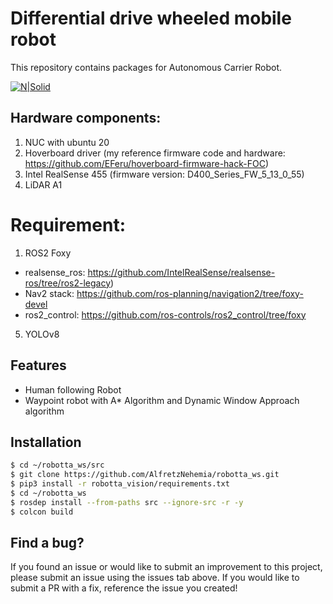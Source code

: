 # Differential drive wheeled mobile robot
This repository contains packages for Autonomous Carrier Robot.

[![N|Solid](https://avatars.githubusercontent.com/u/3979232?s=280&v=4)](https://www.ros.org/)

## Hardware components:
1. NUC with ubuntu 20
2. Hoverboard driver (my reference firmware code and hardware: https://github.com/EFeru/hoverboard-firmware-hack-FOC)
3. Intel RealSense 455 (firmware version: D400_Series_FW_5_13_0_55)
4. LiDAR A1

# Requirement:
1. ROS2 Foxy
- realsense_ros: https://github.com/IntelRealSense/realsense-ros/tree/ros2-legacy)
- Nav2 stack: https://github.com/ros-planning/navigation2/tree/foxy-devel
- ros2_control: https://github.com/ros-controls/ros2_control/tree/foxy
5. YOLOv8

## Features

- Human following Robot
- Waypoint robot with A* Algorithm and Dynamic Window Approach algorithm

## Installation
```sh
$ cd ~/robotta_ws/src
$ git clone https://github.com/AlfretzNehemia/robotta_ws.git
$ pip3 install -r robotta_vision/requirements.txt
$ cd ~/robotta_ws
$ rosdep install --from-paths src --ignore-src -r -y
$ colcon build
```

## Find a bug?
If you found an issue or would like to submit an improvement to this project, please submit an issue using the issues tab above. If you would like to submit a PR with a fix, reference the issue you created!
